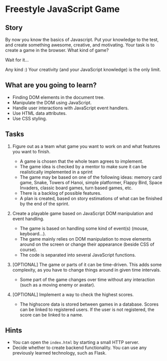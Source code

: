 # Freestyle JavaScript Game

## Story

By now you know the basics of Javascript. Put your knowledge to the test,
and create something awesome, creative, and motivating.
Your task is to create a game in the browser. What kind of game?

Wait for it...

Any kind :) Your creativity (and your JavaScript knowledge) is the only limit.

## What are you going to learn?

- Finding DOM elements in the document tree.
- Manipulate the DOM using JavaScript.
- Handle user interactions with JavaScript event handlers.
- Use HTML data attributes.
- Use CSS styling.

## Tasks

1. Figure out as a team what game you want to work on and what features you want to finish.
    - A game is chosen that the whole team agrees to implement.
    - The game idea is checked by a mentor to make sure it can be realistically implemented in a sprint
    - The game may be based on one of the following ideas: memory card game, Snake, Towers of Hanoi, simple platformer, Flappy Bird, Space Invaders, classic board games, turn based games, etc.
    - There is a backlog of possible features.
    - A plan is created, based on story estimations of what can be finished by the end of the sprint.

2. Create a playable game based on JavaScript DOM manipulation and event handling.
    - The game is based on handling some kind of event(s) (mouse, keyboard...).
    - The game mainly relies on DOM manipulation to move elements around on the screen or change their appearance (beside CSS of course).
    - The code is separated into several JavaScript functions.

3. [OPTIONAL] The game or parts of it can be time-driven. This adds some complexity, as you have to change things around in given time intervals.
    - Some part of the game changes over time without any interaction (such as a moving enemy or avatar).

4. [OPTIONAL] Implement a way to check the highest scores.
    - The highscore data is stored between games in a database. Scores can be linked to registered users. If the user is not registered, the score can be linked to a name.


## Hints

- You can open the `index.html` by starting a small HTTP server. 
- Decide whether to create backend functionality. You can use any previously learned technology, such as Flask.
